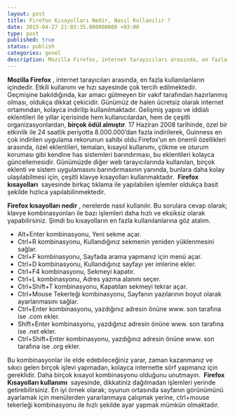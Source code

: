 ```yaml
---
layout: post
title: Firefox Kısayolları Nedir, Nasıl Kullanılır ?
date: 2015-04-27 21:03:35.000000000 +03:00
type: post
published: true
status: publish
categories: genel
description: Mozilla Firefox, internet tarayıcıları arasında, en fazla kullanılanların içindedir. Etkili kullanımı ve hızı sayesinde çok tercih edilmektedir.
---
```


**Mozilla Firefox** , internet tarayıcıları arasında, en fazla kullanılanların içindedir. Etkili kullanımı ve hızı sayesinde çok tercih edilmektedir. Geçmişine bakıldığında, kar amacı gütmeyen bir vakıf tarafından hazırlanmış olması, oldukça dikkat çekicidir. Günümüz de halen ücretsiz olarak internet ortamından, kolayca indirilip kullanılmaktadır. Gelişmiş yapısı ve iddialı eklentileri ile yıllar içerisinde hem kullanıcılardan, hem de çeşitli organizasyonlardan, **birçok ödül almıştır**. 17 Haziran 2008 tarihinde, özel bir etkinlik ile 24 saatlik periyotta 8.000.000’dan fazla indirilerek, Guinness en çok indirilen uygulama rekorunun sahibi oldu.Firefox’un en önemli özellikleri arasında, özel eklentileri, temaları, kısayol kullanımı, çökme ve oturum koruması gibi kendine has sistemleri barındırması, bu eklentileri kolayca güncellemesidir. Günümüzde diğer web tarayıcılarında kullanılan, birçok eklenti ve sistem uygulamasını barındırmasının yanında, bunlara daha kolay ulaşılabilmesi için, çeşitli klavye kısayolları kullanmaktadır.&nbsp; **Firefox kısayolları** &nbsp;sayesinde birkaç tıklama ile yapılabilen işlemler oldukça basit şekilde hızlıca yapılabilinmektedir.

**Firefox kısayolları nedir** , nerelerde nasıl kullanılır. Bu sorulara cevap olarak; klavye kombinasyonları ile bazı işlemleri daha hızlı ve eksiksiz olarak yapabilirsiniz. Şimdi bu kısayolların en fazla kullanılanlarına göz atalım.

- Alt+Enter kombinasyonu, Yeni sekme açar.
- Ctrl+R kombinasyonu, Kullandığınız sekmenin yeniden yüklenmesini sağlar.
- Ctrl+F kombinasyonu, Sayfada arama yapmanız için menü açar.
- Ctrl+D kombinasyonu, Kullandığınız sayfayı yer imlerine ekler.
- Ctrl+F4 kombinasyonu, Sekmeyi kapatır.
- Ctrl+L kombinasyonu, Adres yazma alanını seçer.
- Ctrl+Shift+T kombinasyonu, Kapatılan sekmeyi tekrar açar.
- Ctrl+Mouse Tekerleği kombinasyonu, Sayfanın yazılarının boyut olarak ayarlanmasını sağlar.
- Ctrl+Enter kombinasyonu, yazdığınız adresin önüne www. son tarafına ise .com ekler.
- Shift+Enter kombinasyonu, yazdığınız adresin önüne www. son tarafına ise .net ekler.
- Ctrl+Shift+Enter kombinasyonu, yazdığınız adresin önüne www. son tarafına ise .org ekler.

Bu kombinasyonlar ile elde edebileceğiniz yarar, zaman kazanmanız ve sıkıcı gelen birçok işlevi yapmadan, kolayca internette sörf yapmanız için gereklidir. Daha birçok kısayol kombinasyonu olduğunu unutmayın.&nbsp; **Firefox Kısayolları kullanımı** &nbsp;sayesinde, dikkatiniz dağılmadan işlemleri yerinde getirebilirsiniz. En iyi örnek olarak; oyunun ortasında sayfanın görünümünü ayarlamak için menülerden yararlanmaya çalışmak yerine, ctrl+mouse tekerleği kombinasyonu ile hızlı şekilde ayar yapmak mümkün olmaktadır.
